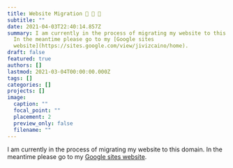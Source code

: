 ```yaml
---
title: Website Migration 🐌 🐌 🐌
subtitle: ""
date: 2021-04-03T22:40:14.857Z
summary: I am currently in the process of migrating my website to this domain.
  In the meantime please go to my [Google sites
  website](https://sites.google.com/view/jivizcaino/home).
draft: false
featured: true
authors: []
lastmod: 2021-03-04T00:00:00.000Z
tags: []
categories: []
projects: []
image:
  caption: ""
  focal_point: ""
  placement: 2
  preview_only: false
  filename: ""
---
```

I am currently in the process of migrating my website to this domain. In the meantime please go to my [Google sites website](https://sites.google.com/view/jivizcaino/home).
